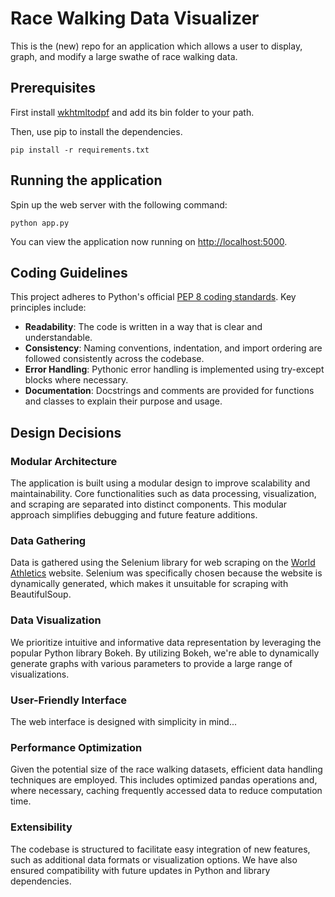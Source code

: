 # Race Walking Data Visualizer

This is the (new) repo for an application which allows a user to display, graph, and modify
a large swathe of race walking data.

## Prerequisites

First install [wkhtmltodpf](https://wkhtmltopdf.org/downloads.html) and add its bin folder to your path.

Then, use pip to install the dependencies.

```shell script
pip install -r requirements.txt
```

## Running the application

Spin up the web server with the following command:

```shell script
python app.py
```

You can view the application now running on [http://localhost:5000](http://localhost:5000).

## Coding Guidelines

This project adheres to Python's official [PEP 8 coding standards](https://peps.python.org/pep-0008/). Key principles include:

- **Readability**: The code is written in a way that is clear and understandable.
- **Consistency**: Naming conventions, indentation, and import ordering are followed consistently across the codebase.
- **Error Handling**: Pythonic error handling is implemented using try-except blocks where necessary.
- **Documentation**: Docstrings and comments are provided for functions and classes to explain their purpose and usage.


## Design Decisions

### **Modular Architecture**
The application is built using a modular design to improve scalability and maintainability. Core functionalities such as data processing, visualization, and scraping are separated into distinct components. This modular approach simplifies debugging and future feature additions.

### **Data Gathering**
Data is gathered using the Selenium library for web scraping on the [World Athletics](https://worldathletics.org/) website. Selenium was specifically chosen because the website is dynamically generated, which makes it unsuitable for scraping with BeautifulSoup.


### **Data Visualization**
We prioritize intuitive and informative data representation by leveraging the popular Python library Bokeh. By utilizing Bokeh, we're able to dynamically generate graphs with various parameters to provide a large range of visualizations.

### **User-Friendly Interface**
The web interface is designed with simplicity in mind...

### **Performance Optimization**
Given the potential size of the race walking datasets, efficient data handling techniques are employed. This includes optimized pandas operations and, where necessary, caching frequently accessed data to reduce computation time.

### **Extensibility**
The codebase is structured to facilitate easy integration of new features, such as additional data formats or visualization options. We have also ensured compatibility with future updates in Python and library dependencies.
